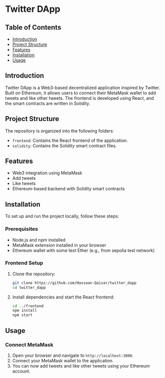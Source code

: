 # Twitter DApp

## Table of Contents

- [Introduction](#introduction)
- [Project Structure](#project-structure)
- [Features](#features)
- [Installation](#installation)
- [Usage](#usage)

## Introduction

Twitter DApp is a Web3-based decentralized application inspired by Twitter. Built on Ethereum, it allows users to connect their MetaMask wallet to add tweets and like other tweets. The frontend is developed using React, and the smart contracts are written in Solidity.

## Project Structure

The repository is organized into the following folders:

- `frontend`: Contains the React frontend of the application.
- `solidity`: Contains the Solidity smart contract files.

## Features

- Web3 integration using MetaMask
- Add tweets
- Like tweets
- Ethereum-based backend with Solidity smart contracts

## Installation

To set up and run the project locally, follow these steps:

### Prerequisites

- Node.js and npm installed
- MetaMask extension installed in your browser
- Ethereum wallet with some test Ether (e.g., from sepolia test network)

### Frontend Setup

1. Clone the repository:
    ```bash
    git clone https://github.com/Hassaan-Qaisar/twitter_dapp
    cd twitter_dapp
    ```

1. Install dependencies and start the React frontend:
    ```bash
    cd ../frontend
    npm install
    npm start
    ```

## Usage

### Connect MetaMask

1. Open your browser and navigate to `http://localhost:3000`.
2. Connect your MetaMask wallet to the application.
3. You can now add tweets and like other tweets using your Ethereum account.

